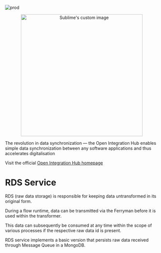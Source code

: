 ![prod](https://img.shields.io/badge/Status-Production-brightgreen.svg)

<p align="center">
  <img src="https://github.com/openintegrationhub/openintegrationhub/blob/master/Assets/medium-oih-einzeilig-zentriert.jpg" alt="Sublime's custom image" width="400"/>
</p>

The revolution in data synchronization — the Open Integration Hub enables simple data synchronization between any software applications and thus accelerates digitalisation

Visit the official [Open Integration Hub homepage](https://www.openintegrationhub.org/)

# RDS Service

RDS (raw data storage) is responsible for keeping data untransformed in its original form.

During a flow runtime, data can be transmitted via the Ferryman before it is used within the transformer.

This data can subsequently be consumed at any time within the scope of various processes if the respective raw data id is present.

RDS service implements a basic version that persists raw data received through Message Queue in a MongoDB.

